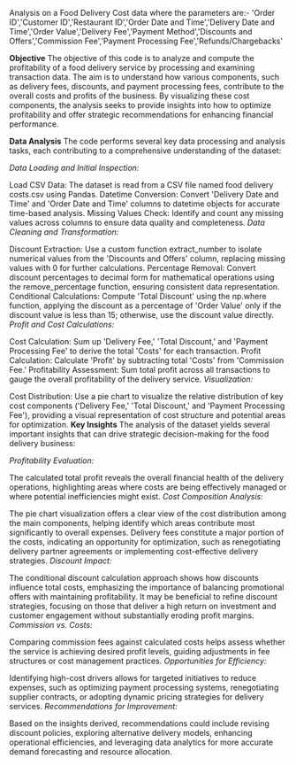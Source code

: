 Analysis on a Food Delivery Cost data where the parameters are:-
'Order ID','Customer ID','Restaurant ID','Order Date and Time','Delivery Date and Time','Order Value','Delivery Fee','Payment Method','Discounts and Offers','Commission Fee','Payment Processing Fee','Refunds/Chargebacks'

**Objective**
The objective of this code is to analyze and compute the profitability of a food delivery service by processing and examining transaction data. The aim is to understand how various components, such as delivery fees, discounts, and payment processing fees, contribute to the overall costs and profits of the business. By visualizing these cost components, the analysis seeks to provide insights into how to optimize profitability and offer strategic recommendations for enhancing financial performance.

**Data Analysis**
The code performs several key data processing and analysis tasks, each contributing to a comprehensive understanding of the dataset:

_Data Loading and Initial Inspection:_

Load CSV Data: The dataset is read from a CSV file named food delivery costs.csv using Pandas.
Datetime Conversion: Convert 'Delivery Date and Time' and 'Order Date and Time' columns to datetime objects for accurate time-based analysis.
Missing Values Check: Identify and count any missing values across columns to ensure data quality and completeness.
_Data Cleaning and Transformation:_

Discount Extraction: Use a custom function extract_number to isolate numerical values from the 'Discounts and Offers' column, replacing missing values with 0 for further calculations.
Percentage Removal: Convert discount percentages to decimal form for mathematical operations using the remove_percentage function, ensuring consistent data representation.
Conditional Calculations: Compute 'Total Discount' using the np.where function, applying the discount as a percentage of 'Order Value' only if the discount value is less than 15; otherwise, use the discount value directly.
_Profit and Cost Calculations:_

Cost Calculation: Sum up 'Delivery Fee,' 'Total Discount,' and 'Payment Processing Fee' to derive the total 'Costs' for each transaction.
Profit Calculation: Calculate 'Profit' by subtracting total 'Costs' from 'Commission Fee.'
Profitability Assessment: Sum total profit across all transactions to gauge the overall profitability of the delivery service.
_Visualization:_

Cost Distribution: Use a pie chart to visualize the relative distribution of key cost components ('Delivery Fee,' 'Total Discount,' and 'Payment Processing Fee'), providing a visual representation of cost structure and potential areas for optimization.
**Key Insights**
The analysis of the dataset yields several important insights that can drive strategic decision-making for the food delivery business:

_Profitability Evaluation:_

The calculated total profit reveals the overall financial health of the delivery operations, highlighting areas where costs are being effectively managed or where potential inefficiencies might exist.
_Cost Composition Analysis:_

The pie chart visualization offers a clear view of the cost distribution among the main components, helping identify which areas contribute most significantly to overall expenses.
Delivery fees constitute a major portion of the costs, indicating an opportunity for optimization, such as renegotiating delivery partner agreements or implementing cost-effective delivery strategies.
_Discount Impact:_

The conditional discount calculation approach shows how discounts influence total costs, emphasizing the importance of balancing promotional offers with maintaining profitability.
It may be beneficial to refine discount strategies, focusing on those that deliver a high return on investment and customer engagement without substantially eroding profit margins.
_Commission vs. Costs:_

Comparing commission fees against calculated costs helps assess whether the service is achieving desired profit levels, guiding adjustments in fee structures or cost management practices.
_Opportunities for Efficiency:_

Identifying high-cost drivers allows for targeted initiatives to reduce expenses, such as optimizing payment processing systems, renegotiating supplier contracts, or adopting dynamic pricing strategies for delivery services.
_Recommendations for Improvement:_

Based on the insights derived, recommendations could include revising discount policies, exploring alternative delivery models, enhancing operational efficiencies, and leveraging data analytics for more accurate demand forecasting and resource allocation.
